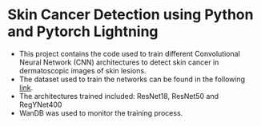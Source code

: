 # Skin Cancer Detection using Python and Pytorch Lightning
- This project contains the code used to train different Convolutional Neural Network (CNN) architectures to detect skin cancer in dermatoscopic images of skin lesions.
- The dataset used to train the networks can be found in the following [link](https://www.kaggle.com/datasets/kmader/skin-cancer-mnist-ham10000). 
- The architectures trained included: ResNet18, ResNet50 and RegYNet400
- WanDB was used to monitor the training process.

